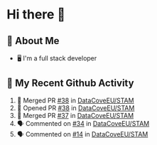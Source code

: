 # Hi there 👋

<!--
**TobiasPressler/TobiasPressler** is a ✨ _special_ ✨ repository because its `README.md` (this file) appears on your GitHub profile.

Here are some ideas to get you started:

- 🔭 I’m currently working on ...
- 🌱 I’m currently learning ...
- 👯 I’m looking to collaborate on ...
- 🤔 I’m looking for help with ...
- 💬 Ask me about ...
- 📫 How to reach me: ...
- 😄 Pronouns: ...
- ⚡ Fun fact: ...
-->

## :book: About Me
- 🖥 I'm a full stack developer

## 🔔 My Recent Github Activity
<!--START_SECTION:activity-->
1. 🎉 Merged PR [#38](https://github.com/DataCoveEU/STAM/pull/38) in [DataCoveEU/STAM](https://github.com/DataCoveEU/STAM)
2. 💪 Opened PR [#38](https://github.com/DataCoveEU/STAM/pull/38) in [DataCoveEU/STAM](https://github.com/DataCoveEU/STAM)
3. 🎉 Merged PR [#37](https://github.com/DataCoveEU/STAM/pull/37) in [DataCoveEU/STAM](https://github.com/DataCoveEU/STAM)
4. 🗣 Commented on [#34](https://github.com/DataCoveEU/STAM/issues/34) in [DataCoveEU/STAM](https://github.com/DataCoveEU/STAM)
5. 🗣 Commented on [#14](https://github.com/DataCoveEU/STAM/issues/14) in [DataCoveEU/STAM](https://github.com/DataCoveEU/STAM)
<!--END_SECTION:activity-->
<!--
## :trophy: My Github Stats

<img align="left" alt="TobiasPressler's Github Stats" src="https://github-readme-stats.codestackr.vercel.app/api?username=TobiasPressler&show_icons=true&hide_border=true" />
-->
